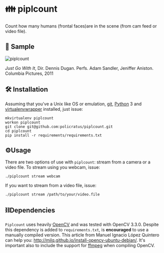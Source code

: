# 👪 piplcount

Count how many humans (frontal faces)are in the scene (from cam feed or video file).

## 🎥 Sample
![piplcount](https://github.com/policratus/piplcount/blob/master/sample/piplcount.webp)

*Just Go With It*, Dir. Dennis Dugan. Perfs. Adam Sandler, Jeniffer Aniston. Columbia Pictures, 2011

## 🛠 Installation
Assuming that you've a Unix like OS or emulation, [git](https://git-scm.com/), [Python](https://www.python.org/) 3 and [virtualenvwrapper](https://virtualenvwrapper.readthedocs.io/en/latest/) installed, just issue:

```
mkvirtualenv piplcount
workon piplcount
git clone git@github.com:policratus/piplcount.git
cd piplcount
pip install -r requirements/requirements.txt
```

## ⚙Usage
There are two options of use with `piplcount`: stream from a camera or a video file. To stream using you webcam, issue:

`./piplcount stream webcam`

If you want to stream from a video file, issue:

`./piplcount stream /path/to/your/video.file`

## ⛓Dependencies
`Piplcount` uses heavily [OpenCV](http://opencv.org/) and was tested with OpenCV 3.3.0. Despite this dependency is added to `requirements.txt`, is **encouraged** to use a manually compiled version. This article from Manuel Ignacio López Quintero can help you: http://milq.github.io/install-opencv-ubuntu-debian/. It's important also to include the support for [ffmpeg](https://www.ffmpeg.org/) when compiling OpenCV.
